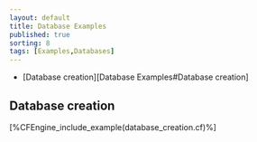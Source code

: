 ```yaml
---
layout: default
title: Database Examples
published: true
sorting: 8
tags: [Examples,Databases]
---
```


* [Database creation][Database Examples#Database creation]

## Database creation


[%CFEngine_include_example(database_creation.cf)%]
